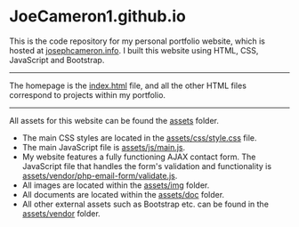 # JoeCameron1.github.io

This is the code repository for my personal portfolio website, which is hosted at [josephcameron.info](https://josephcameron.info).
I built this website using HTML, CSS, JavaScript and Bootstrap.

---

The homepage is the [index.html](index.html) file, and all the other HTML files correspond to projects within my portfolio.

---

All assets for this website can be found the [assets](assets) folder.
* The main CSS styles are located in the [assets/css/style.css](assets/css/style.css) file.
* The main JavaScript file is [assets/js/main.js](assets/js/main.js).
* My website features a fully functioning AJAX contact form. The JavaScript file that handles the form's validation and functionality is [assets/vendor/php-email-form/validate.js](assets/vendor/php-email-form/validate.js).
* All images are located within the [assets/img](assets/img) folder.
* All documents are located within the [assets/doc](assets/doc) folder.
* All other external assets such as Bootstrap etc. can be found in the [assets/vendor](assets/vendor) folder.
